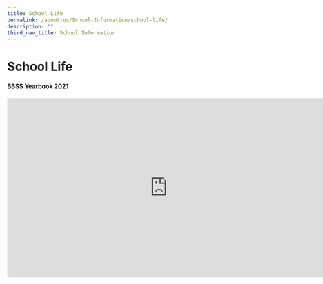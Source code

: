 ```yaml
---
title: School Life
permalink: /about-us/School-Information/school-life/
description: ""
third_nav_title: School Information
---
```

# School Life

#### BBSS Yearbook 2021

<iframe width="741" height="416" src="https://www.youtube.com/embed/JMlL1SEKl2U" title="BBSS e-Yearbook 2021" frameborder="0" allow="accelerometer; autoplay; clipboard-write; encrypted-media; gyroscope; picture-in-picture" allowfullscreen></iframe>